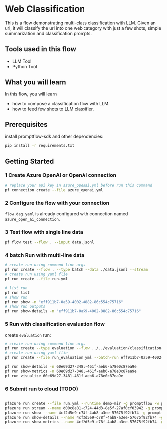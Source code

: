 # Web Classification

This is a flow demonstrating multi-class classification with LLM. Given an url, it will classify the url into one web category with just a few shots, simple summarization and classification prompts.

## Tools used in this flow
- LLM Tool
- Python Tool

## What you will learn

In this flow, you will learn
- how to compose a classification flow with LLM.
- how to feed few shots to LLM classifier.

## Prerequisites

install promptflow-sdk and other dependencies:
```bash
pip install -r requirements.txt
```

## Getting Started

### 1 Create Azure OpenAI or OpenAI connection

```bash
# replace your api key in azure_openai.yml before run this command
pf connection create --file azure_openai.yml
```

### 2 Configure the flow with your connection
`flow.dag.yaml` is already configured with connection named `azure_open_ai_connection`.

### 3 Test flow with single line data

```bash
pf flow test --flow . --input data.jsonl
```

### 4 batch Run with multi-line data

```bash
# create run using command line args
pf run create --flow . --type batch --data ./data.jsonl --stream
# create run using yaml flie
pf run create --file run.yml
```

```bash
# list run
pf run list
# show run
pf run show -n "eff911b7-0a59-4002-8882-86c554c75716"
# show run outputs
pf run show-details -n "eff911b7-0a59-4002-8882-86c554c75716"
```

### 5 Run with classification evaluation flow

create `evaluation` run:
```bash
# create run using command line args
pf run create --type evaluation --flow ../../evaluation/classification-accuracy-eval --data ./data.jsonl --inputs-mapping "groundtruth=${data.answer},prediction=${batch_run.outputs.category}" --batch-run "eff911b7-0a59-4002-8882-86c554c75716" 
# create run using yaml flie
pf run create --file run_evaluation.yml --batch-run eff911b7-0a59-4002-8882-86c554c75716
```

```bash
pf run show-details -n 60e69d27-3481-461f-aeb6-a78e0c87ea9e
pf run show-metrics -n 60e69d27-3481-461f-aeb6-a78e0c87ea9e
pf run visualize 60e69d27-3481-461f-aeb6-a78e0c87ea9e
```


### 6 Submit run to cloud (TODO)
```bash

pfazure run create --file run.yml --runtime demo-mir -g promptflow -w promptflow-eastus
pfazure run stream --name d00c8e81-c724-44d3-8e5f-27af0cf03942 -g promptflow -w promptflow-eastus
pfazure run show --name 4cf2d5e9-c78f-4ab8-a3ee-57675f92fb74 -g promptflow -w promptflow-eastus
pfazure run show-details --name 4cf2d5e9-c78f-4ab8-a3ee-57675f92fb74 -g promptflow -w promptflow-eastus
pfazure run show-metrics --name 4cf2d5e9-c78f-4ab8-a3ee-57675f92fb74 -g promptflow -w promptflow-eastus
```